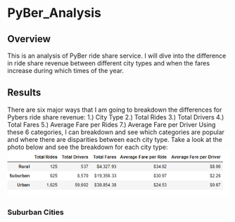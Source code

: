 # PyBer_Analysis

## Overview
This is an analysis of PyBer ride share service. I will dive into the difference in ride share revenue between different city types and when the fares increase during which times of the year.

## Results
There are six major ways that I am going to breakdown the differences for Pybers ride share revenue:
	1.) City Type 
	2.) Total Rides
	3.) Total Drivers
	4.) Total Fares
	5.) Average Fare per Rides
	7.) Average Fare per Driver
Using these 6 categories, I can breakdown and see which categories are popular and where there are disparities between each city type.
Take a look at the photo below and see the breakdown for each city type:
	<img src="https://github.com/Changscorner/PyBer_Analysis/blob/main/Resources/breakdown.png?raw=true">
	
### Suburban Cities

